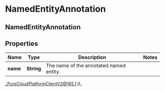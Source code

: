 # NamedEntityAnnotation

## NamedEntityAnnotation

## Properties

|Name | Type | Description | Notes|
|------------ | ------------- | ------------- | -------------|
| **name** | **String** | The name of the annotated named entity. | |



_PureCloudPlatformClientV2@165.1.0_
